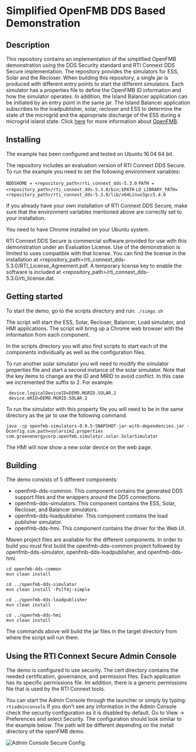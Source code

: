 # Simplified OpenFMB DDS Based Demonstration 

## Description

This repository contains an implementation of the simplified OpenFMB demonstration using the DDS Security standard and RTI Connext DDS Secure implementation. The repository provides the simulators for ESS, Solar and the Recloser.  When building this repository, a single jar is produced with different entry points to start the different simulators.  Each simulator has a properties file to define the OpenFMB ID information and how the simulator operates. In addition, the Island Balancer application can be initiated by an entry point in the same jar.   The Island Balancer application subscribes to the loadpublisher, solar, recloser and ESS to determine the state of the microgrid and the appropriate discharge of the ESS during a microgrid island state. Click [here]( https://openfmb.github.io/) for more information about [OpenFMB]( https://openfmb.github.io/). 


## Installing 

The example has been configured and tested on Ubuntu 16.04 64 bit.

The repository includes an evaluation version of RTI Connext DDS Secure. To run the example you need to set the following environment variables:

`NDDSHOME = <repository_path>/rti_connext_dds-5.3.0`
`PATH = <repository_path>/rti_connext_dds-5.3.0/bin;$PATH`
`LD_LIBRARY_PATH=<repository_path>/rti_connext_dds-5.3.0/lib/x64Linux3gcc5.4.0`

If you already have your own installation of RTI Connext DDS Secure, make sure that the environment variables mentioned above are correctly set to your installation. 

You need to have Chrome installed on your Ubuntu system.

RTI Connext DDS Secure is commercial software provided for use with this demonstration under an Evaluation License.  Use of the demonstration is limited to uses compatible with that license.  You can find the license in the installation at <repository_path>/rti_connext_dds-5.3.0/RTI_License_Agreement.pdf.  A temporary license key to enable the software is included at <repository_path>/rti_connext_dds-5.3.0/rti_license.dat.


## Getting started

To start the demo, go to the scripts directory and run:
`./simgo.sh`

The script will start the ESS, Solar, Recloser, Balancer, Load simulator, and HMI applications. The script will bring up a Chrome web browser with the information from each component. 

In the scripts directory you will also find scripts to start each of the components individually as well as the configuration files. 
 

To run another solar simulator you will need to modify the simulator properties file and start a second instance of the solar simulator. Note that the key items to change are the ID and MRID to avoid conflict.  In this case we incremented the suffix to 2. For example:

```
 device.logicalDeviceID=DEMO.MGRID.SOLAR.2
 device.mRID=DEMO.MGRID.SOLAR.2
```

To run the simulator with this property file you will need to be in the same directory as the jar to use the following command.

```
java -cp openfmb-simulators-0.0.5-SNAPSHOT-jar-with-dependencies.jar -Dconfig.sim.path=solarsim2.properties  com.greenenergycorp.openfmb.simulator.solar.SolarSimulator
```

The HMI will now show a new solar device on the web page.


## Building

The demo consists of 5 different components:

- openfmb-dds-common. This component contains the generated DDS support files and the wrappers around the DDS connections.
- openfmb-dds-simulators. This component contains the ESS, Solar, Recloser, and Balancer simulators.
- openfmb-dds-loadpublisher. This component contains the load publisher simulator. 
- openfmb-dds-hmi. This component contains the driver for the Web UI. 

Maven project files are available for the different components. In order to build you must first build the openfmb-dds-common project followed by openfmb-dds-simulator, openfmb-dds-loadpublisher, and openfmb-dds-hmi. 

```
cd openfmb-dds-common
mvn clean install 

cd ../openfmb-dds-simulator 
mvn clean install -Pslf4j-simple

cd ../openfmb-dds-loadpublisher 
mvn clean install

cd ../openfmb-dds-hmi 
mvn clean install

```

The commands above will build the jar files in the target directory from where the script will run them. 
 

## Using the RTI Connext Secure Admin Console

The demo is configured to use security. The cert directory contains the needed certification, governance, and permission files. Each application has its specific permissions file. Im addition, there is a generic permissions file that is used by the RTI Connext tools. 


You can start the Admin Console through the launcher or simply by typing:
`rtiadminconsole`
If you don't see any information in the Admin Console check the security configuration as it is disabled by default. Go to View -> Preferences and select Security. The configuration should look similar to the example below. The path will be different depending on the install directory of the openFMB demo. 

![Admin Console Secure Config](https://github.com/openfmb/openfmb-dds-demo/images/admin_console.png "Admin Console Security Preferences"). 

 


